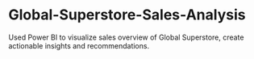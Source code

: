 # Global-Superstore-Sales-Analysis
Used Power BI to visualize sales overview of Global Superstore, create actionable insights and recommendations.
